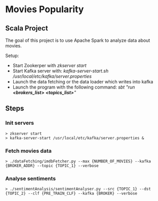 # Movies Popularity
## Scala Project

The goal of this project is to use Apache Spark to analyze data about movies.

Setup:

- Start Zookerper with *zkserver start*
- Start Kafka server with:
 *kafka-server-start.sh /usr/local/etc/kafka/server.properties*
- Launch the data fetching or the data loader which writes into kafka
- Launch the program with the following command: *sbt "run **<brokers_list>** **<topics_list>**"*

## Steps

### Init servers

```shell
> zkserver start
> kafka-server-start /usr/local/etc/kafka/server.properties &
```

### Fetch movies data

```shell
> ./dataFetching/imdbFetcher.py --max {NUMBER_OF_MOVIES} --kafka {BROKER_ADDR} --topic {TOPIC_1} --verbose
```

### Analyse sentiments

```shell
> ./sentimentAnalysis/sentimentAnalyser.py --src {TOPIC_1} --dst {TOPIC_2} --clf {PRE_TRAIN_CLF} --kafka {BROKER} --verbose
```

